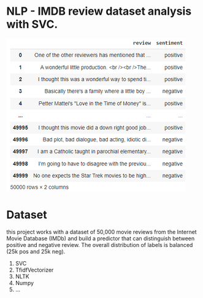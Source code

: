 # NLP - IMDB review dataset analysis with SVC.
![image](imdb-review.png)
# Dataset
this project works with a dataset of 50,000 movie reviews from the Internet Movie Database (IMDb) and build a predictor that can distinguish between positive and negative review. The overall distribution of labels is balanced (25k pos and 25k neg).
1. SVC
2. TfidfVectorizer
3. NLTK
4. Numpy
5. ...
